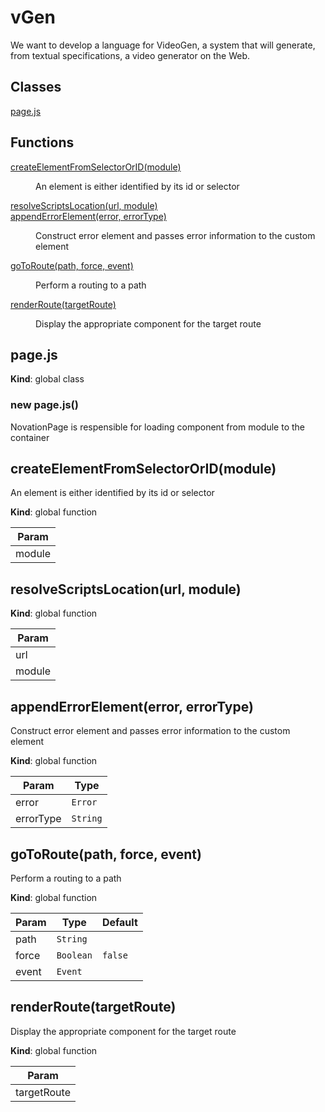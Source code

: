 # vGen
We want to develop a language for VideoGen, a system that will generate, from textual specifications, a video generator on the Web.
## Classes

<dl>
<dt><a href="#page.js">page.js</a></dt>
<dd></dd>
</dl>

## Functions

<dl>
<dt><a href="#createElementFromSelectorOrID">createElementFromSelectorOrID(module)</a></dt>
<dd><p>An element is either identified
by its id or selector</p>
</dd>
<dt><a href="#resolveScriptsLocation">resolveScriptsLocation(url, module)</a></dt>
<dd></dd>
<dt><a href="#appendErrorElement">appendErrorElement(error, errorType)</a></dt>
<dd><p>Construct error element and passes error information to the custom element</p>
</dd>
<dt><a href="#goToRoute">goToRoute(path, force, event)</a></dt>
<dd><p>Perform a routing to a path</p>
</dd>
<dt><a href="#renderRoute">renderRoute(targetRoute)</a></dt>
<dd><p>Display the appropriate component for the target route</p>
</dd>
</dl>

<a name="page.js"></a>

## page.js

**Kind**: global class  
<a name="new_page.js_new"></a>

### new page.js()

NovationPage is respensible for loading component from module to the container

<a name="createElementFromSelectorOrID"></a>

## createElementFromSelectorOrID(module)

An element is either identified
by its id or selector

**Kind**: global function

| Param  |
| ------ |
| module |

<a name="resolveScriptsLocation"></a>

## resolveScriptsLocation(url, module)

**Kind**: global function

| Param  |
| ------ |
| url    |
| module |

<a name="appendErrorElement"></a>

## appendErrorElement(error, errorType)

Construct error element and passes error information to the custom element

**Kind**: global function

| Param     | Type                |
| --------- | ------------------- |
| error     | <code>Error</code>  |
| errorType | <code>String</code> |

<a name="goToRoute"></a>

## goToRoute(path, force, event)

Perform a routing to a path

**Kind**: global function

| Param | Type                 | Default            |
| ----- | -------------------- | ------------------ |
| path  | <code>String</code>  |                    |
| force | <code>Boolean</code> | <code>false</code> |
| event | <code>Event</code>   |                    |

<a name="renderRoute"></a>

## renderRoute(targetRoute)

Display the appropriate component for the target route

**Kind**: global function

| Param       |
| ----------- |
| targetRoute |
